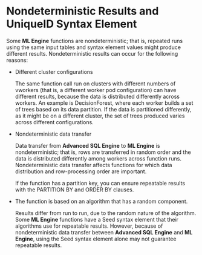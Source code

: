 <html><head></head><body id="dnu1525120027548"><h1 class="title topictitle1" id="ariaid-title1">Nondeterministic Results and UniqueID Syntax Element</h1><div class="body refbody"><div class="section" id="dnu1525120027548__section_N10011_N1000E_N10001"><div class="p">Some <span><b>ML Engine</b></span> functions are nondeterministic; that is, repeated runs using the same input tables and syntax element values might produce different results. Nondeterministic results can occur for the following reasons:
<ul class="ul" id="dnu1525120027548__ul_d24_r42_rdb">
<li class="li">Different cluster configurations
<p class="p">The same function call run on clusters with different numbers of vworkers (that is, a different worker pod configuration) can have different results, because the data is distributed differently across workers. An example is DecisionForest, where each worker builds a set of trees based on its data partition. If the data is partitioned differently, as it might be on a different cluster, the set of trees produced varies across different configurations.</p></li>
<li class="li">Nondeterministic data transfer
<p class="p">Data transfer from <span><b>Advanced SQL Engine</b></span> to <span><b>ML Engine</b></span> is nondeterministic; that is, rows are transferred in random order and the data is distributed differently among workers across function runs. Nondeterministic data transfer affects functions for which data distribution and row-processing order are important.</p>
<p class="p">If the function has a partition key, you can ensure repeatable results with the PARTITION BY and ORDER BY clauses.</p></li>
<li class="li">The function is based on an algorithm that has a random component.
<p class="p">Results differ from run to run, due to the random nature of the algorithm. Some <span><b>ML Engine</b></span> functions have a Seed syntax element that their algorithms use for repeatable results. However, because of nondeterministic data transfer between <span><b>Advanced SQL Engine</b></span> and <span><b>ML Engine</b></span>, using the Seed syntax element alone may not guarantee repeatable results.</p></li></ul></div></div></div></body></html>
